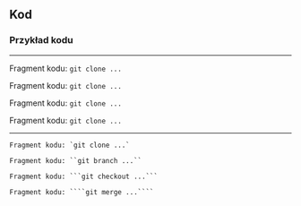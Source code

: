 ## Kod


### Przykład kodu
---
Fragment kodu: `git clone ...`

Fragment kodu: ``git clone ...``

Fragment kodu: ```git clone ...```

Fragment kodu: ````git clone ...````

---
`````
Fragment kodu: `git clone ...`

Fragment kodu: ``git branch ...``

Fragment kodu: ```git checkout ...```

Fragment kodu: ````git merge ...````
`````